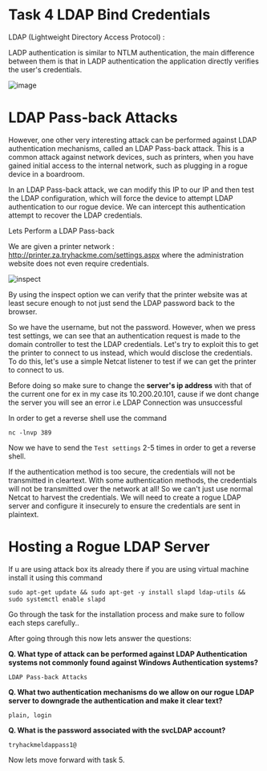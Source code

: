 # Task 4 LDAP Bind Credentials


LDAP (Lightweight Directory Access Protocol) :

LADP authentication is similar to NTLM authentication, the main difference between them is that in LADP authentication the application directly verifies the user's credentials.

![image](https://github.com/Theincognitomode/Breaching-Active-Directory-THM-Writeup/assets/73027020/17a724cb-0058-4b83-ad6a-2aa630c84487)

# LDAP Pass-back Attacks

However, one other very interesting attack can be performed against LDAP authentication mechanisms, called an LDAP Pass-back attack. This is a common attack against network devices, 
such as printers, when you have gained initial access to the internal network, such as plugging in a rogue device in a boardroom.

 In an LDAP Pass-back attack, we can modify this IP to our IP and then test the LDAP configuration, which will force the device to attempt LDAP authentication to our rogue device. We can intercept this authentication attempt to recover the LDAP credentials.


 Lets Perform a LDAP Pass-back


 We are given a printer network : http://printer.za.tryhackme.com/settings.aspx  where the administration website does not even require credentials.

 ![inspect](https://github.com/Theincognitomode/Breaching-Active-Directory-THM-Writeup/assets/73027020/67997abc-09d9-4bed-9447-7d40050a7357)

 By using the inspect option we can verify that the printer website was at least secure enough to not just send the LDAP password back to the browser.


 So we have the username, but not the password. However, when we press test settings, we can see that an authentication request is made to the domain controller to test the LDAP credentials. Let's try to exploit this to get the printer to connect to us instead, which would disclose the credentials. To do this, let's use a simple Netcat listener to test if we can get the printer to connect to us. 


Before doing so make sure to change the **server's ip address** with that of the current one for ex in my case its 10.200.20.101, cause if we dont change the server you will see an error i.e LDAP Connection was unsuccessful


In order to get a reverse shell use the command 

    nc -lnvp 389

Now we have to send the `Test settings` 2-5 times in order to get a reverse shell.


If the authentication method is too secure, the credentials will not be transmitted in cleartext. With some authentication methods, the credentials will not be transmitted over the network at all! So we can't just use normal Netcat to harvest the credentials. We will need to create a rogue LDAP server and configure it insecurely to ensure the credentials are sent in plaintext.


# Hosting a Rogue LDAP Server

If u are using attack box its already there if you are using virtual machine install it using this command 

    sudo apt-get update && sudo apt-get -y install slapd ldap-utils && sudo systemctl enable slapd

Go through the task for the installation process and make sure to follow each steps carefully..


After going through this now lets answer the questions:


**Q. What type of attack can be performed against LDAP Authentication systems not commonly found against Windows Authentication systems?**

    LDAP Pass-back Attacks


**Q. What two authentication mechanisms do we allow on our rogue LDAP server to downgrade the authentication and make it clear text?**

    plain, login

**Q. What is the password associated with the svcLDAP account?**

    tryhackmeldappass1@


Now lets move forward with task 5.
